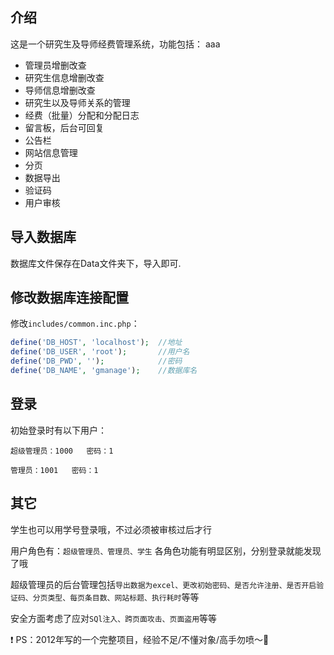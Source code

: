 ## 介绍
这是一个研究生及导师经费管理系统，功能包括：
aaa
* 管理员增删改查
* 研究生信息增删改查
* 导师信息增删改查
* 研究生以及导师关系的管理
* 经费（批量）分配和分配日志
* 留言板，后台可回复
* 公告栏
* 网站信息管理
* 分页
* 数据导出
* 验证码
* 用户审核

## 导入数据库
数据库文件保存在Data文件夹下，导入即可.

## 修改数据库连接配置

修改`includes/common.inc.php`：

```php
define('DB_HOST', 'localhost');  //地址
define('DB_USER', 'root');       //用户名
define('DB_PWD', '');            //密码
define('DB_NAME', 'gmanage');    //数据库名
```

## 登录
初始登录时有以下用户：

`超级管理员：1000   密码：1`

`管理员：1001   密码：1`

## 其它

学生也可以用学号登录哦，不过必须被审核过后才行

用户角色有：`超级管理员、管理员、学生`
各角色功能有明显区别，分别登录就能发现了哦

超级管理员的后台管理包括`导出数据为excel、更改初始密码、是否允许注册、是否开启验证码、分页类型、每页条目数、网站标题、执行耗时`等等

安全方面考虑了应对`SQl注入、跨页面攻击、页面盗用`等等

:exclamation: PS：2012年写的一个完整项目，经验不足/不懂对象/高手勿喷～:grimacing:
